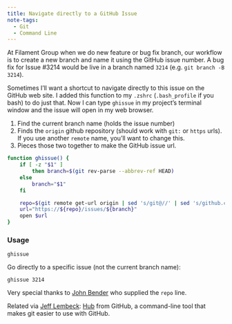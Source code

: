 ```yaml
---
title: Navigate directly to a GitHub Issue
note-tags:
  - Git
  - Command Line
---
```

At Filament Group when we do new feature or bug fix branch, our workflow is to create a new branch and name it using the GitHub issue number. A bug fix for Issue #3214 would be live in a branch named `3214` (e.g. `git branch -B 3214`).

Sometimes I’ll want a shortcut to navigate directly to this issue on the GitHub web site. I added this function to my `.zshrc` (`.bash_profile` if you bash) to do just that. Now I can type `ghissue` in my project’s terminal window and the issue will open in my web browser.

1. Find the current branch name (holds the issue number)
2. Finds the `origin` github repository (should work with `git:` or `https` urls). If you use another `remote` name, you’ll want to change this.
3. Pieces those two together to make the GitHub issue url.

```bash
function ghissue() {
    if [ -z "$1" ]
        then branch=$(git rev-parse --abbrev-ref HEAD)
    else
        branch="$1"
    fi

    repo=$(git remote get-url origin | sed 's/git@//' | sed 's/github.com:/github.com\//' | sed 's/\.git//')
    url="https://${repo}/issues/${branch}"
    open $url
}
```

### Usage

```
ghissue
```

Go directly to a specific issue (not the current branch name):

```
ghissue 3214
```

Very special thanks to [John Bender](http://johnbender.us/) who supplied the `repo` line.

Related via [Jeff Lembeck](https://twitter.com/jefflembeck): [Hub](https://github.com/github/hub) from GitHub, a command-line tool that makes git easier to use with GitHub.
